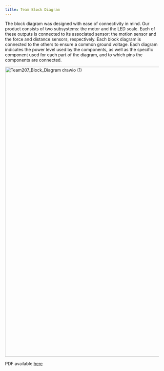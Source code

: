 ```yaml
---
title: Team Block Diagram
---
```


The block diagram was designed with ease of connectivity in mind. Our product consists of two subsystems: the motor and the LED scale. Each of these outputs is connected to its associated sensor: the motion sensor and the force and distance sensors, respectively. Each block diagram is connected to the others to ensure a common ground voltage. Each diagram indicates the power level used by the components, as well as the specific component used for each part of the diagram, and to which pins the components are connected. 

<img width="3301" height="949" alt="Team207_Block_Diagram drawio (1)" src="https://github.com/user-attachments/assets/b71da8fd-f1be-4881-9682-fce9a911c409" />

PDF available [here](https://github.com/user-attachments/files/23279292/Team207_Block_DiagramNew.drawio.pdf)

